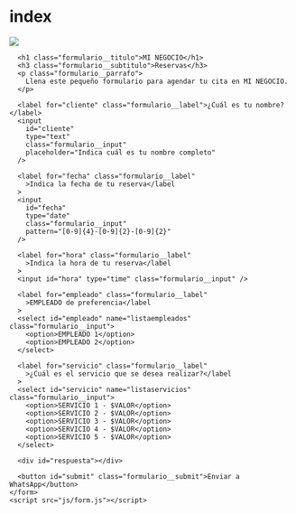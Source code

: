 # index
<!DOCTYPE html>
<html lang="es">
  <head>
    <meta charset="UTF-8" />
    <meta
      name="viewport"
      content="width=device-width, initial-scale=1.0, maximum-scale=1.0"
    />
    <meta http-equiv="X-UA-Compatible" content="ie=edge" />
    <title>Reservas MI NEGOCIO</title>
    <link rel="stylesheet" href="css/estilos.css" />
  </head>
  <body>
    <form action="" class="formulario">
      <img src="logo.jpg" class="imgLogo" />

      <h1 class="formulario__titulo">MI NEGOCIO</h1>
      <h3 class="formulario__subtitulo">Reservas</h3>
      <p class="formulario__parrafo">
        Llena este pequeño formulario para agendar tu cita en MI NEGOCIO.
      </p>

      <label for="cliente" class="formulario__label">¿Cuál es tu nombre?</label>
      <input
        id="cliente"
        type="text"
        class="formulario__input"
        placeholder="Indica cuál es tu nombre completo"
      />

      <label for="fecha" class="formulario__label"
        >Indica la fecha de tu reserva</label
      >
      <input
        id="fecha"
        type="date"
        class="formulario__input"
        pattern="[0-9]{4}-[0-9]{2}-[0-9]{2}"
      />

      <label for="hora" class="formulario__label"
        >Indica la hora de tu reserva</label
      >
      <input id="hora" type="time" class="formulario__input" />

      <label for="empleado" class="formulario__label"
        >EMPLEADO de preferencia</label
      >
      <select id="empleado" name="listaempleados" class="formulario__input">
        <option>EMPLEADO 1</option>
        <option>EMPLEADO 2</option>
      </select>

      <label for="servicio" class="formulario__label"
        >¿Cuál es el servicio que se desea realizar?</label
      >
      <select id="servicio" name="listaservicios" class="formulario__input">
        <option>SERVICIO 1 - $VALOR</option>
        <option>SERVICIO 2 - $VALOR</option>
        <option>SERVICIO 3 - $VALOR</option>
        <option>SERVICIO 4 - $VALOR</option>
        <option>SERVICIO 5 - $VALOR</option>
      </select>

      <div id="respuesta"></div>

      <button id="submit" class="formulario__submit">Enviar a WhatsApp</button>
    </form>
    <script src="js/form.js"></script>
  </body>
</html>
